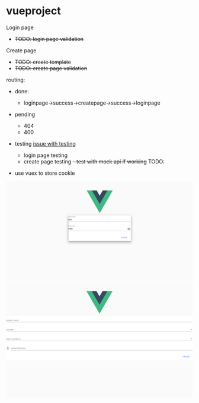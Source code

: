 # vueproject 
Login page
- ~~TODO: login page validation~~

Create page
- ~~TODO: create template~~
- ~~TODO: create page validation~~

routing:
 - done:
    - loginpage->success->createpage->success->loginpage
 - pending
    - 404
    - 400

- testing
    [issue with testing](https://stackoverflow.com/questions/52262084/syntax-error-support-for-the-experimental-syntax-decorators-legacy-isnt-cur)
    - login page testing
    - create page testing
    ~~- test with mock api if working~~
TODO:
- use vuex to store cookie

![login](login.png)
![create](create.png)
